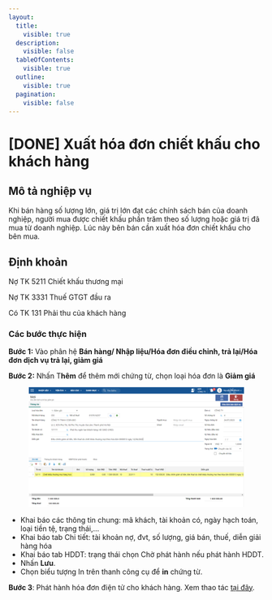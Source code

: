 ```yaml
---
layout:
  title:
    visible: true
  description:
    visible: false
  tableOfContents:
    visible: true
  outline:
    visible: true
  pagination:
    visible: false
---
```


# \[DONE] Xuất hóa đơn chiết khấu cho khách hàng

## Mô tả nghiệp vụ

Khi bán hàng số lượng lớn, giá trị lớn đạt các chính sách bán của doanh nghiệp, người mua được chiết khấu phần trăm theo số lượng hoặc giá trị đã mua từ doanh nghiệp. Lúc này bên bán cần xuất hóa đơn chiết khấu cho bên mua.

## Định khoản

Nợ TK 5211 Chiết khấu thương mại

Nợ TK 3331 Thuế GTGT đầu ra

Có TK 131 Phải thu của khách hàng

### Các bước thực hiện

**Bước 1:** Vào phân hệ **Bán hàng/ Nhập liệu/Hóa đơn điều chỉnh, trả lại/Hóa đơn dịch vụ trả lại, giảm giá**&#x20;

**Bước 2:** Nhấn T**hêm** để thêm mới chứng từ, chọn loại hóa đơn là **Giảm giá**

<figure><img src="../../.gitbook/assets/Hóa đơn dịch vụ trả lại, giảm giá.png" alt=""><figcaption></figcaption></figure>

* Khai báo các thông tin chung: mã khách, tài khoản có, ngày hạch toán, loại tiền tệ, trạng thái,…
* Khai báo tab Chi tiết: tài khoản nợ, đvt, số lượng, giá bán, thuế, diễn giải hàng hóa
* Khai báo tab HDDT: trạng thái chọn Chờ phát hành nếu phát hành HDDT.
* Nhấn **Lưu**.
* Chọn biểu tượng In trên thanh công cụ để **in** chứng từ.

**Bước 3**: Phát hành hóa đơn điện tử cho khách hàng. Xem thao tác [tại đây](../../hoa-don-dien-t/huong-dan-phat-hanh-moi-dieu-chinh-hoa-don-ban-hang-thay-the-huy-hoa-don.md).
